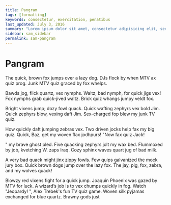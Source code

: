```yaml
---
title: Pangram
tags: [formatting]
keywords: consectetur, exercitation, penatibus
last_updated: July 3, 2016
summary: "Lorem ipsum dolor sit amet, consectetur adipisicing elit, sed do eiusmod tempor incididunt ut labore et dolore magna aliqua. Ut enim ad minim veniam."
sidebar: sam_sidebar
permalink: sam-pangram
---
```


# Pangram

The quick, brown fox jumps over a lazy dog. DJs flock by when MTV ax quiz prog. Junk MTV quiz graced by fox whelps.

Bawds jog, flick quartz, vex nymphs. Waltz, bad nymph, for quick jigs vex! Fox nymphs grab quick-jived waltz. Brick quiz whangs jumpy veldt fox.

Bright vixens jump; dozy fowl quack. Quick wafting zephyrs vex bold Jim. Quick zephyrs blow, vexing daft Jim. Sex-charged fop blew my junk TV quiz.

How quickly daft jumping zebras vex. Two driven jocks help fax my big quiz. Quick, Baz, get my woven flax jodhpurs! "Now fax quiz Jack!

" my brave ghost pled. Five quacking zephyrs jolt my wax bed. Flummoxed by job, kvetching W. zaps Iraq. Cozy sphinx waves quart jug of bad milk.

A very bad quack might jinx zippy fowls. Few quips galvanized the mock jury box. Quick brown dogs jump over the lazy fox. The jay, pig, fox, zebra, and my wolves quack!

Blowzy red vixens fight for a quick jump. Joaquin Phoenix was gazed by MTV for luck. A wizard’s job is to vex chumps quickly in fog. Watch "Jeopardy! ", Alex Trebek's fun TV quiz game. Woven silk pyjamas exchanged for blue quartz. Brawny gods just
